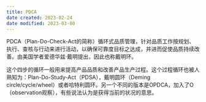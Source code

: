 ```yaml
---
title: PDCA
date created: 2023-02-24
date modified: 2023-03-08
---
```


PDCA（Plan-Do-Check-Act的简称）循环式品质管理，针对品质工作按规划、执行、查核与行动来进行活动，以确保可靠度目标之达成，并进而促使品质持续改善。由美国学者爱德华兹·戴明提出，因此也称戴明环。

这个四步的循环一般用来提高产品品质和改善产品生产过程。这个过程循环也被人熟知为：Plan-Do-Study-Act（PDSA），戴明圆环（Deming circle/cycle/wheel）或者哈特利圆环。另一个不同的版本是OPDCA，加入了O（observation观察），有些说法认为是获得当前的状况的意思。
